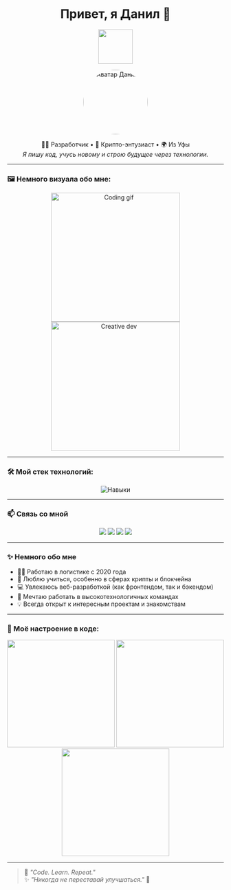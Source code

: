 <!-- Приветствие -->
<h1 align="center">Привет, я Данил 👋</h1>

<p align="center">
  <img src="https://media.giphy.com/media/hvRJCLFzcasrR4ia7z/giphy.gif" width="80" />
</p>

<p align="center">
  <img src="https://camo.githubusercontent.com/8ec997f238c6f2b54539b25b984cdbc78558efe8085c444cc63674737c276ee9/68747470733a2f2f617661746172732e6d64732e79616e6465782e6e65742f693f69643d38656131376434333931303264323935366533626233383833346132366465335f6c2d343631323834312d696d616765732d7468756d6273266e3d3133" width="150" style="border-radius: 50%;" alt="Аватар Данила">
</p>

<p align="center">
  🧑‍💻 Разработчик • 🚀 Крипто-энтузиаст • 🌍 Из Уфы  
  <br>
  <em>Я пишу код, учусь новому и строю будущее через технологии.</em>
</p>

---

### 🖼️ Немного визуала обо мне:

<p align="center">
  <img src="https://media.giphy.com/media/qgQUggAC3Pfv687qPC/giphy.gif" width="300" alt="Coding gif" />
  <img src="https://media.giphy.com/media/13HgwGsXF0aiGY/giphy.gif" width="300" alt="Creative dev" />
</p>

---

### 🛠️ Мой стек технологий:

<p align="center">
  <img src="https://skillicons.dev/icons?i=html,css,js,react,vue,python,django,nodejs,mongodb,postgres,docker,git&perline=7" alt="Навыки" />
</p>

---

### 📫 Связь со мной

<p align="center">
  <a href="mailto:mingazov-danil@list.ru"><img src="https://img.shields.io/badge/Email-red?style=for-the-badge&logo=gmail&logoColor=white"/></a>
  <a href="https://t.me/OneCommasClub"><img src="https://img.shields.io/badge/Telegram-2CA5E0?style=for-the-badge&logo=telegram&logoColor=white"/></a>
  <a href="https://linkedin.com/in/ВАШ_ПРОФИЛЬ"><img src="https://img.shields.io/badge/LinkedIn-blue?style=for-the-badge&logo=linkedin&logoColor=white"/></a>
  <a href="https://github.com/ВАШ_ЛОГИН"><img src="https://img.shields.io/badge/GitHub-black?style=for-the-badge&logo=github&logoColor=white"/></a>
</p>

---

### ✨ Немного обо мне

- 👨‍💼 Работаю в логистике с 2020 года  
- 🧠 Люблю учиться, особенно в сферах крипты и блокчейна  
- 💻 Увлекаюсь веб-разработкой (как фронтендом, так и бэкендом)  
- 🚀 Мечтаю работать в высокотехнологичных командах  
- 💡 Всегда открыт к интересным проектам и знакомствам  

---

### 🎨 Моё настроение в коде:

<p align="center">
  <img src="https://media.giphy.com/media/3oriO0OEd9QIDdllqo/giphy.gif" width="250" />
  <img src="https://media.giphy.com/media/iIqmM5tTjmpOB9mpbn/giphy.gif" width="250" />
  <img src="https://media.giphy.com/media/XreQmk7ETCak0/giphy.gif" width="250" />
</p>

---

> 💬 _"Code. Learn. Repeat."_  
> ✨ _"Никогда не переставай улучшаться."_ 🚀
